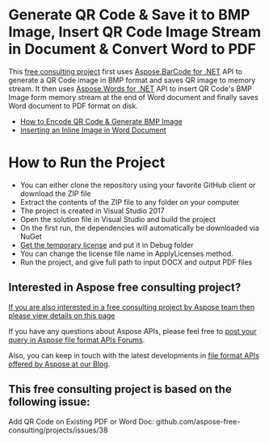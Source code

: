 # Generate QR Code & Save it to BMP Image, Insert QR Code Image Stream in Document & Convert Word to PDF

This [free consulting project](https://aspose-free-consulting.github.io/) first uses [Aspose.BarCode for .NET](https://products.aspose.com/barcode/net) API to generate a QR Code image in BMP format and saves QR image to memory stream. It then uses [Aspose.Words for .NET](https://products.aspose.com/words/net) API to insert QR Code's BMP Image form memory stream at the end of Word document and finally saves Word document to PDF format on disk.

* [How to Encode QR Code & Generate BMP Image](https://docs.aspose.com/barcode/net/qr-and-micro-qr-barcode/#how-to-encode-qr-code)
* [Inserting an Inline Image in Word Document](https://docs.aspose.com/words/net/working-with-images/#inserting-an-inline-image)

# How to Run the Project

* You can either clone the repository using your favorite GitHub client or download the ZIP file
* Extract the contents of the ZIP file to any folder on your computer
* The project is created in Visual Studio 2017
* Open the solution file in Visual Studio and build the project
* On the first run, the dependencies will automatically be downloaded via NuGet
* [Get the temporary license](https://purchase.aspose.com/temporary-license) and put it in Debug folder
* You can change the license file name in ApplyLicenses method.
* Run the project, and give full path to input DOCX and output PDF files

## Interested in Aspose free consulting project?
[If you are also interested in a free consulting project by Aspose team then please view details on this page](https://aspose-free-consulting.github.io/)

If you have any questions about Aspose APIs, please feel free to [post your query in Aspose file format APIs Forums](https://forum.aspose.com/). 

Also, you can keep in touch with the latest developments in [file format APIs offered by Aspose at our Blog](https://blog.aspose.com/). 

## This free consulting project is based on the following issue:
Add QR Code on Existing PDF or Word Doc: github.com/aspose-free-consulting/projects/issues/38
